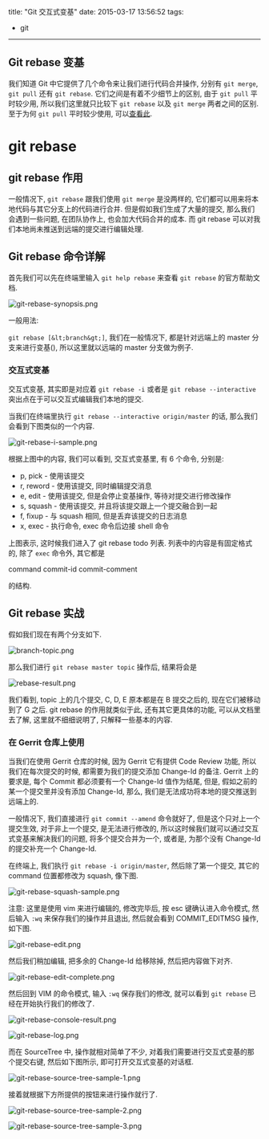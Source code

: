 title: "Git 交互式变基"
date: 2015-03-17 13:56:52
tags: 
- git
---

## Git rebase 变基

我们知道 Git 中它提供了几个命令来让我们进行代码合并操作, 分别有 `git merge`, `git pull` 还有 `git rebase`.
它们之间是有着不少细节上的区别, 由于 `git pull` 平时较少用, 所以我们这里就只比较下 `git rebase` 以及 `git merge` 两者之间的区别.
至于为何 `git pull` 平时较少使用, 可以[查看此](http://stackoverflow.com/questions/15316601/in-what-cases-could-git-pull-be-harmful).

# git rebase

## git rebase 作用

一般情况下, `git rebase` 跟我们使用 `git merge` 是没两样的, 它们都可以用来将本地代码与其它分支上的代码进行合并.
但是假如我们生成了大量的提交, 那么我们会遇到一些问题, 在团队协作上, 也会加大代码合并的成本. 而 git rebase 可以对我们本地尚未推送到远端的提交进行编辑处理.

## Git rebase 命令详解

首先我们可以先在终端里输入 `git help rebase` 来查看 `git rebase` 的官方帮助文档.

![git-rebase-synopsis.png](http://7xirxu.com1.z0.glb.clouddn.com/2015/03/git-rebase-synopsis.png) 

一般用法:

`git rebase [&lt;branch&gt;]`, 我们在一般情况下, 都是针对远端上的 master 分支来进行变基(), 所以这里就以远端的 master 分支做为例子.

### 交互式变基

交互式变基, 其实即是对应着 `git rebase -i` 或者是 `git rebase --interactive`
突出点在于可以交互式编辑我们本地的提交.

当我们在终端里执行 `git rebase --interactive origin/master` 的话, 那么我们会看到下图类似的一个内容.

![git-rebase-i-sample.png](http://7xirxu.com1.z0.glb.clouddn.com/2015/03/git-rebase-i-sample.png)

根据上图中的内容, 我们可以看到, 交互式变基里, 有 6 个命令, 分别是:

 + p, pick - 使用该提交
 + r, reword - 使用该提交, 同时编辑提交消息
 + e, edit - 使用该提交, 但是会停止变基操作, 等待对提交进行修改操作
 + s, squash - 使用该提交, 并且将该提交跟上一个提交融合到一起
 + f, fixup - 与 squash 相同, 但是丢弃该提交的日志消息
 + x, exec - 执行命令, exec 命令后边接 shell 命令

上图表示, 这时候我们进入了 git rebase todo 列表.
列表中的内容是有固定格式的, 除了 `exec` 命令外, 其它都是

command commit-id commit-comment

的结构.

## Git rebase 实战

假如我们现在有两个分支如下.

![branch-topic.png](http://7xirxu.com1.z0.glb.clouddn.com/2015/03/branch-topic.png)

那么我们进行 `git rebase master topic` 操作后, 结果将会是

![rebase-result.png](http://7xirxu.com1.z0.glb.clouddn.com/2015/03/rebase-result.png)

我们看到, topic 上的几个提交, C, D, E 原本都是在 B 提交之后的, 现在它们被移动到了 G 之后.
git rebase 的作用就类似于此, 还有其它更具体的功能, 可以从文档里去了解, 这里就不细细说明了, 只解释一些基本的内容.

### 在 Gerrit 仓库上使用

当我们在使用 Gerrit 仓库的时候, 因为 Gerrit 它有提供 Code Review 功能, 所以我们在每次提交的时候, 都需要为我们的提交添加 Change-Id 的备注.
Gerrit 上的要求是, 每个 Commit 都必须要有一个 Change-Id 值作为结尾, 但是, 假如之前的某一个提交里并没有添加 Change-Id, 那么, 我们是无法成功将本地的提交推送到远端上的.

一般情况下, 我们直接进行 `git commit --amend` 命令就好了, 但是这个只对上一个提交生效, 对于非上一个提交, 是无法进行修改的, 所以这时候我们就可以通过交互式变基来解决我们的问题, 将多个提交合并为一个, 或者是, 为那个没有 Change-Id 的提交补充一个 Change-Id.

在终端上, 我们执行 `git rebase -i origin/master`, 然后除了第一个提交, 其它的 command 位置都修改为 squash, 像下图.

![git-rebase-squash-sample.png](http://7xirxu.com1.z0.glb.clouddn.com/2015/03/git-rebase-squash-sample.png)

注意: 这里是使用 vim 来进行编辑的, 修改完毕后, 按 esc 键确认进入命令模式, 然后输入 `:wq` 来保存我们的操作并且退出, 然后就会看到 COMMIT_EDITMSG 操作, 如下图.

![git-rebase-edit.png](http://7xirxu.com1.z0.glb.clouddn.com/2015/03/git-rebase-edit.png) 

然后我们稍加编辑, 把多余的 Change-Id 给移除掉, 然后把内容做下对齐.

![git-rebase-edit-complete.png](http://7xirxu.com1.z0.glb.clouddn.com/2015/03/git-rebase-edit-complete.png) 

然后回到 VIM 的命令模式, 输入 `:wq` 保存我们的修改, 就可以看到 `git rebase` 已经在开始执行我们的修改了.

![git-rebase-console-result.png](http://7xirxu.com1.z0.glb.clouddn.com/2015/03/git-rebase-console-result.png) 

![git-rebase-log.png](http://7xirxu.com1.z0.glb.clouddn.com/2015/03/git-rebase-log.png) 

而在 SourceTree 中, 操作就相对简单了不少, 对着我们需要进行交互式变基的那个提交右键, 然后如下图所示, 即可打开交互式变基的对话框.

![git-rebase-source-tree-sample-1.png](http://7xirxu.com1.z0.glb.clouddn.com/2015/03/git-rebase-source-tree-sample-1.png) 

接着就根据下方所提供的按钮来进行操作就行了.

![git-rebase-source-tree-sample-2.png](http://7xirxu.com1.z0.glb.clouddn.com/2015/03/git-rebase-source-tree-sample-2.png) 

![git-rebase-source-tree-sample-3.png](http://7xirxu.com1.z0.glb.clouddn.com/2015/03/git-rebase-source-tree-sample-3.png)